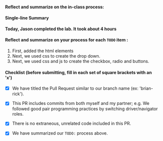 #### Reflect and summarize on the in-class process:
#### Single-line Summary
**Today, Jason completed the lab. It took about 4 hours**

#### Reflect and summarize on your process for each `TODO` item :  
  1. First, added the html elements
  2. Next, we used css to create the drop down.
  3. Next, we used css and js to create the checkbox, radio and buttons.

#### Checklist (before submitting, fill in each set of square brackets with an 'x')
- [x] We have titled the Pull Request similar to our branch name (ex: 'brian-rick'). 
- [x] This PR includes commits from both myself and my partner; e.g. We followed good pair programming practices by switching driver/navigator roles.
- [x] There is no extraneous, unrelated code included in this PR.
- [x] We have summarized our `TODO:` process above.


